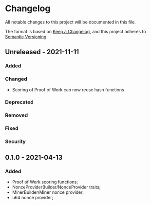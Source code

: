 # Changelog

All notable changes to this project will be documented in this file.

The format is based on [Keep a Changelog](https://keepachangelog.com/en/1.0.0/),
and this project adheres to [Semantic Versioning](https://semver.org/spec/v2.0.0.html).

<!-- ## Unreleased - YYYY-MM-DD

### Added

### Changed

- Scoring of Proof of Work can now reuse hash functions

### Deprecated

### Removed

### Fixed

### Security -->

## Unreleased - 2021-11-11

### Added

### Changed

- Scoring of Proof of Work can now reuse hash functions

### Deprecated

### Removed

### Fixed

### Security

## 0.1.0 - 2021-04-13

### Added

- Proof of Work scoring functions;
- NonceProviderBuilder/NonceProvider traits;
- MinerBuilder/Miner nonce provider;
- u64 nonce provider;
